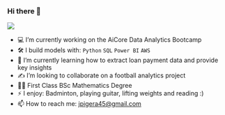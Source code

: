 ### Hi there 👋

[<img src="https://img.shields.io/badge/linkedin-%230077B5.svg?&style=for-the-badge&logo=linkedin&logoColor=white" />](https://www.linkedin.com/in/julian-pigera/)

- :computer: I’m currently working on the AiCore Data Analytics Bootcamp
- :hammer_and_wrench: I build models with: `Python` `SQL` `Power BI` `AWS`
-  🌱 I’m currently learning how to extract loan payment data and provide key insights
- :writing_hand:  I’m looking to collaborate on a football analytics project 
- :student: First Class BSc Mathematics Degree
- ⚡ I enjoy: Badminton, playing guitar, lifting weights and reading :) 
- 📫 How to reach me: jpigera45@gmail.com
